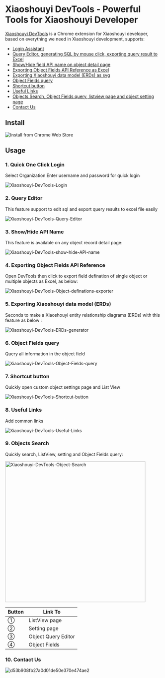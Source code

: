 # Xiaoshouyi DevTools - Powerful Tools for Xiaoshouyi Developer

[Xiaoshouyi DevTools](https://www.xgeek.net/Xiaoshouyi/tesforce-for-google-chrome/) is a Chrome extension for Xiaoshouyi developer, based on everything we need in Xiaoshouyi development, supports:

- [Login Assistant](#1-quick-one-click-login)
- [Query Editor, generating SQL by mouse click, exporting query result to Excel](#2-query-editor)
- [Show/Hide field API name on object detail page](#3-showhide-api-name)
- [Exporting Object Fields API Reference as Excel](#4-exporting-object-fields-api-reference)
- [Exporting Xiaoshouyi data model (ERDs) as svg](#5-exporting-xiaoshouyi-data-model-erds)
- [Object Fields query](#6-object-Fields-query)
- [Shortcut button](#7-shortcut-button)
- [Useful Links](#8-useful-links)
- [Objects Search, Object Fields query, listview page and object setting page](#9-objects-search)
- [Contact Us](#10-contact-us)


## Install

![Install from Chrome Web Store](https://user-images.githubusercontent.com/5466487/60063182-04bcfa80-9737-11e9-8561-12df9d7a39fc.png)

## Usage

### 1. Quick One Click Login
Select Organization Enter username and password for quick login

![Xiaoshouyi-DevTools-Login](https://user-images.githubusercontent.com/26987907/183011874-e3eb68d7-502e-41e7-98f6-91762e86726c.gif)



### 2. Query Editor
This feature support to edit sql and export query results to excel file easily

![Xiaoshouyi-DevTools-Query-Editor](https://user-images.githubusercontent.com/26987907/183013834-1b2fce21-50f0-4cef-89a2-58b8e92086f8.gif)




### 3. Show/Hide API Name
This feature is available on any object record detail page: 

![Xiaoshouyi-DevTools-show-hide-API-name](https://user-images.githubusercontent.com/26987907/181152977-b123ebc8-e5b0-4a01-bc22-5a41b694316a.gif)




### 4. Exporting Object Fields API Reference
Open DevTools then click to export field defination of single object or multiple objects as Excel, as below: 

![Xiaoshouyi-DevTools-Object-definations-exporter](https://user-images.githubusercontent.com/26987907/181167295-2c34dcb2-0118-412d-839c-085baa4d1421.gif)



### 5. Exporting Xiaoshouyi data model (ERDs)
Seconds to make a Xiaoshouyi entity relationship diagrams (ERDs) with this feature as below :

![Xiaoshouyi-DevTools-ERDs-generator](https://user-images.githubusercontent.com/26987907/181430954-4fda2743-5286-4a41-b62a-1362f8a74546.gif)



### 6. Object Fields query
Query all information in the object field

![Xiaoshouyi-DevTools-Object-Fields-query](https://user-images.githubusercontent.com/26987907/181431715-df87d874-f4e5-4b76-91bc-9c060ec45e8e.gif)



### 7. Shortcut button
Quickly open custom object settings page and List View

![Xiaoshouyi-DevTools-Shortcut-button](https://user-images.githubusercontent.com/26987907/181434150-76e65ff1-82c7-44e8-92fd-c9560f843e91.gif)


### 8. Useful Links
Add common links

![Xiaoshouyi-DevTools-Useful-Links](https://user-images.githubusercontent.com/26987907/183021049-c5452487-ceda-47ad-a358-e1bb194a4a38.gif)



### 9. Objects Search
Quickly search, ListView, setting and Object Fields query:

<img width="451" alt="Xiaoshouyi-DevTools-Object-Search" src="https://user-images.githubusercontent.com/26987907/181439846-76aa0f6e-500d-4f2e-98ad-1b329aab7902.jpg">


|  Button  |  Link To  |
| ---- | ---- |
|  ①  |  ListView page  |
|  ②  |  Setting page  |
|  ③  |  Object Query Editor   |
|  ④  |  Object Fields  |


### 10. Contact Us
![d53b908fb27a0d01de50e370e474ae2](https://user-images.githubusercontent.com/26987907/183030531-f8913850-9d50-4d6c-a208-29ef5f36eff8.png)


